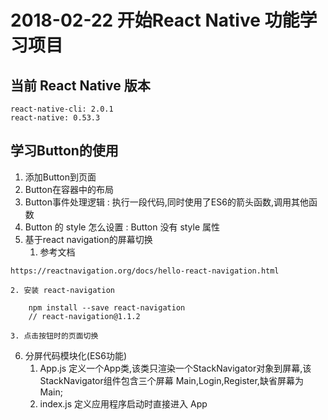 # 2018-02-22 开始React Native 功能学习项目

## 当前 React Native 版本

```
react-native-cli: 2.0.1
react-native: 0.53.3
```

## 学习Button的使用

1. 添加Button到页面
2. Button在容器中的布局
3. Button事件处理逻辑 : 执行一段代码,同时使用了ES6的箭头函数,调用其他函数
4. Button 的 style 怎么设置 : Button 没有 style 属性
5. 基于react navigation的屏幕切换
	1. 参考文档 
```
https://reactnavigation.org/docs/hello-react-navigation.html
```	
	2. 安装 react-navigation 
```
	npm install --save react-navigation	
	// react-navigation@1.1.2
```	
	3. 点击按钮时的页面切换
6. 分屏代码模块化(ES6功能)	
	1. App.js 定义一个App类,该类只渲染一个StackNavigator对象到屏幕,该StackNavigator组件包含三个屏幕 Main,Login,Register,缺省屏幕为 Main;
	2. index.js 定义应用程序启动时直接进入 App